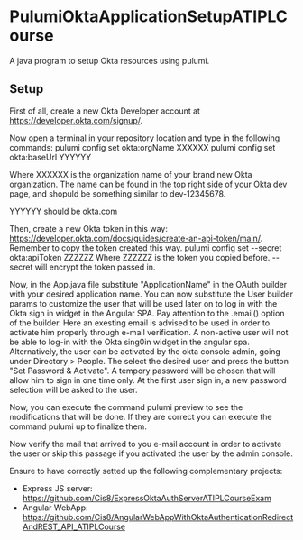 # PulumiOktaApplicationSetupATIPLCourse
A java program to setup Okta resources using pulumi.


## Setup

First of all, create a new Okta Developer account at https://developer.okta.com/signup/.

Now open a terminal in your repository location and type in the following commands:
pulumi config set okta:orgName XXXXXX
pulumi config set okta:baseUrl YYYYYY


Where XXXXXX is the organization name of your brand new Okta organization. The name can be found in the top right side of your Okta dev page, and shopuld be something similar to dev-12345678.

YYYYYY should be okta.com

Then, create a new Okta token in this way: https://developer.okta.com/docs/guides/create-an-api-token/main/. Remember to copy the token created this way.
pulumi config set --secret okta:apiToken ZZZZZZ
Where ZZZZZZ is the token you copied before. --secret will encrypt the token passed in.

Now, in the App.java file substitute "ApplicationName" in the OAuth builder with your desired application name.
You can now substitute the User builder params to customize the user that will be used later on to log in with the Okta sign in widget in the Angular SPA. Pay attention to the .email() option of the builder. Here an exesting email is advised to be used in order to activate him properly through e-mail verification. A non-active user will not be able to log-in with the Okta sing0in widget in the angular spa.
Alternatively, the user can be activated by the okta console admin, going under Directory > People. The select the desired user and press the button "Set Password & Activate". A tempory password will be chosen that will allow him to sign in one time only. At the first user sign in, a new password selection will be asked to the user.

Now, you can execute the command pulumi preview to see the modifications that will be done. If they are correct you can execute the command pulumi up to finalize them.

Now verify the mail that arrived to you e-mail account in order to activate the user or skip this passage if you activated the user by the admin console.

Ensure to have correctly setted up the following complementary projects:
- Express JS server: https://github.com/Cis8/ExpressOktaAuthServerATIPLCourseExam
- Angular WebApp: https://github.com/Cis8/AngularWebAppWithOktaAuthenticationRedirectAndREST_API_ATIPLCourse
